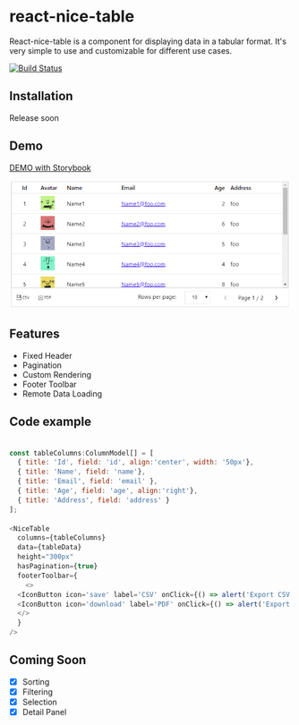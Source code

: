 # react-nice-table
React-nice-table is a component for displaying data in a tabular format. It's very simple to use and customizable for different use cases.

[![Build Status](https://travis-ci.org/phamtung1/react-nice-table.svg?branch=master)](https://travis-ci.org/phamtung1/react-nice-table)
## Installation
Release soon

## Demo

[DEMO with Storybook](https://phamtung1.github.io/react-nice-table/storybook-static)

![alt text](https://raw.githubusercontent.com/phamtung1/react-nice-table/master/screenshots/table1.png)

## Features
* Fixed Header
* Pagination
* Custom Rendering
* Footer Toolbar
* Remote Data Loading 
## Code example
```js

const tableColumns:ColumnModel[] = [
  { title: 'Id', field: 'id', align:'center', width: '50px'},
  { title: 'Name', field: 'name'},
  { title: 'Email', field: 'email' },
  { title: 'Age', field: 'age', align:'right'},
  { title: 'Address', field: 'address' }
];

<NiceTable 
  columns={tableColumns} 
  data={tableData} 
  height="300px"
  hasPagination={true}
  footerToolbar={
    <>
  <IconButton icon='save' label='CSV' onClick={() => alert('Export CSV')}/>
  <IconButton icon='download' label='PDF' onClick={() => alert('Export PDF')}/>
  </>
  }
/>
```

## Coming Soon
- [x] Sorting
- [x] Filtering
- [x] Selection
- [x] Detail Panel